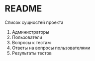 # README

Список сущностей проекта
1. Администраторы
2. Пользователи
3. Вопросы к тестам
4. Ответы на вопросы пользователями
5. Результаты тестов
